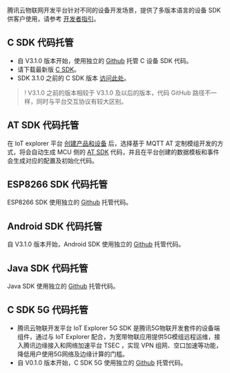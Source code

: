 腾讯云物联网开发平台针对不同的设备开发场景，提供了多版本语言的设备 SDK 供客户使用，请参考 [开发者指引](https://cloud.tencent.com/document/product/1081/48354#sdk-.E6.A6.82.E8.A7.88)。

## C SDK 代码托管

- 自 V3.1.0 版本开始，使用独立的 [Github](https://github.com/tencentyun/qcloud-iot-explorer-sdk-embedded-c) 托管 C 设备 SDK 代码。
- 请下载最新版 [C SDK](https://github.com/tencentyun/qcloud-iot-explorer-sdk-embedded-c/releases)。
- SDK 3.1.0 之前的 C SDK 版本 [访问此处](https://github.com/tencentyun/qcloud-iot-sdk-embedded-c/releases)。

>! V3.1.0 之前的版本相较于 V3.1.0 及以后的版本，代码 GitHub 路径不一样，同时与平台交互协议有较大区别。

## AT SDK 代码托管

在 IoT explorer 平台 [创建产品和设备](https://cloud.tencent.com/document/product/1081/34739) 后，选择基于 MQTT AT 定制模组开发的方式，将会自动生成 MCU 侧的 [AT SDK](https://github.com/tencentyun/qcloud-iot-sdk-tencent-at-based.git) 代码，并且在平台创建的数据模板和事件会生成对应的配置及初始化代码。

## ESP8266 SDK 代码托管

ESP8266 SDK 使用独立的 [Github](https://github.com/tencentyun/qcloud-iot-explorer-sdk-embedded-c) 托管代码。

## Android SDK 代码托管

自 V3.1.0 版本开始，Android SDK 使用独立的 [Github](https://github.com/tencentyun/iot-device-java/tree/master/explorer-device-android) 托管代码。

## Java SDK 代码托管

Java SDK 使用独立的 [Github](https://github.com/tencentyun/iot-link-ios/blob/master/Source/LinkSDK/Core/QCFoundation/TIoTCoreAppEnvironment.m
) 托管代码。

## C SDK 5G 代码托管

- 腾讯云物联开发平台 IoT Explorer 5G SDK 是腾讯5G物联开发套件的设备端组件，通过与 IoT Explorer 配合，为宽带物联应用提供5G模组远程运维，接入腾讯边缘接入和网络加速平台 TSEC ，实现 VPN 组网、空口加速等功能，降低用户使用5G网络及边缘计算的门槛。
- 自 V0.1.0 版本开始，C SDK 5G  使用独立的 [Github](https://github.com/tencentyun/qcloud-iot-explorer-5G-sdk-embedded.git) 托管代码。
